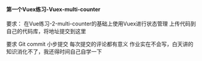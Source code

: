 #### 第一个Vuex练习-Vuex-multi-counter
要求：
在Vue练习-2-multi-counter的基础上使用Vuex进行状态管理
上传代码到自己的代码库，将地址提交到这里

要求
Git commit 小步提交
每次提交的评论都有意义
作业实在不会写，白天讲的知识消化不了，我还得时间自己自学一下